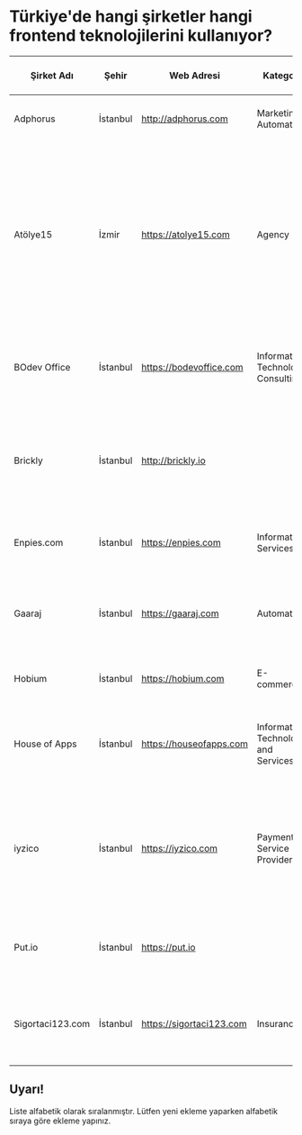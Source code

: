 # Türkiye'de hangi şirketler hangi frontend teknolojilerini kullanıyor?

| Şirket Adı | Şehir | Web Adresi | Kategori | Kullandığı Frontend Teknolojileri |
|-|-|-|-|-|
| Adphorus | İstanbul | http://adphorus.com | Marketing Automation | React, Redux, Saga, Webpack, PostCSS |
| Atölye15 | İzmir | https://atolye15.com | Agency | React, Redux, redux-thunk, React-Native, Flow, Node.js, Webpack, Gulp, Jest, Enzyme, SCSS, styled-components, ESLint, Prettier, Living Style Guide |
| BOdev Office | İstanbul | https://bodevoffice.com  | Information Technology Consulting | Vue.js, Angular.js, jQuery, SCSS, Bootstrap, Webpack, Gulp |
| Brickly | İstanbul | http://brickly.io | | React, Redux, Node js, Webpack, Less (isomorphic style), Enzyme, Jest, Flow, Gulp |
| Enpies.com | İstanbul | https://enpies.com | Information Services | React, Redux,  Webpack, UglifyJS, SCSS |
| Gaaraj | İstanbul | https://gaaraj.com | Automative | jQuery, Grunt, Gulp, SCSS, LESS, AngularJS, Webpack, Bootstrap, Ionic |
| Hobium | İstanbul | https://hobium.com | E-commerce | Lodash, jQuery, Node.js, Gulp, SCSS |
| House of Apps | İstanbul | https://houseofapps.com  | Information Technology and Services | Django Templates, React Native, ReactJS, MobX, jQuery, VueJS |
| iyzico | İstanbul | https://iyzico.com | Payment Service Provider | React, Redux, Node.js, Webpack, GraphQL, Apollo Client, Styled-Components, Jest, Enzyme, Flow |
| Put.io | İstanbul | https://put.io | | React, Redux, ImmutableJS, Webpack, Enzyme, Jest, LESS |
| Sigortaci123.com | İstanbul | https://sigortaci123.com | Insurance | AngularJS, jQuery, SCSS, Bootstrap, React, Bower, CoffeeScript |

## Uyarı!

Liste alfabetik olarak sıralanmıştır. Lütfen yeni ekleme yaparken alfabetik sıraya göre ekleme yapınız.
